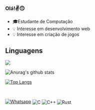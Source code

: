 ### Olá!✌️🙃
- 🎓Estudante de Computação
- 💡 Interesse em desenvolvimento web
- 💡 Interesse em criação de jogos 

## Linguagens

![](http://github-profile-summary-cards.vercel.app/api/cards/profile-details?username=nojirilucas&theme=swift)

![Anurag's github stats](https://github-readme-stats.vercel.app/api?username=nojirilucas)

[![Top Langs](https://github-readme-stats.vercel.app/api/top-langs/?username=nojirilucas)](https://github.com/nojirilucasgithub-readme-stats)

<div style="display: inline_block">
  <br/>
  
  [![Whatsapp](https://img.shields.io/badge/WhatsApp-25D366?style=for-the-badge&logo=whatsapp&logoColor=white)](https://wa.me/5517982229566)
  <img align="center" alt="C" src="https://img.shields.io/badge/C-00599C?style=for-the-badge&logo=c&logoColor=white" />
  <img align="center" alt="C++" src="https://img.shields.io/badge/C%2B%2B-00599C?style=for-the-badge&logo=c%2B%2B&logoColor=white" />
  <img align="center" alt="Rust" src="https://img.shields.io/badge/Rust-000000?style=for-the-badge&logo=rust&logoColor=white" />

</div>
